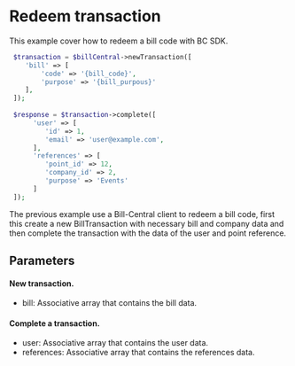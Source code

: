 # Redeem transaction

This example cover how to redeem a bill code with BC SDK.

```php
 $transaction = $billCentral->newTransaction([
    'bill' => [
        'code' => '{bill_code}',
        'purpose' => '{bill_purpous}'
    ],
 ]);
 
 $response = $transaction->complete([
      'user' => [
         'id' => 1,
         'email' => 'user@example.com',
      ],
      'references' => [
         'point_id' => 12,
         'company_id' => 2,
         'purpose' => 'Events'
      ]
 ]);
```
The previous example use a Bill-Central client to redeem a bill code, first this create 
a new BillTransaction with necessary bill and company data and then complete the transaction with
the data of the user and point reference.

## Parameters

#### New transaction.

- bill: Associative array that contains the bill data.

#### Complete a transaction.

- user: Associative array that contains the user data.
- references: Associative array that contains the references data.  
